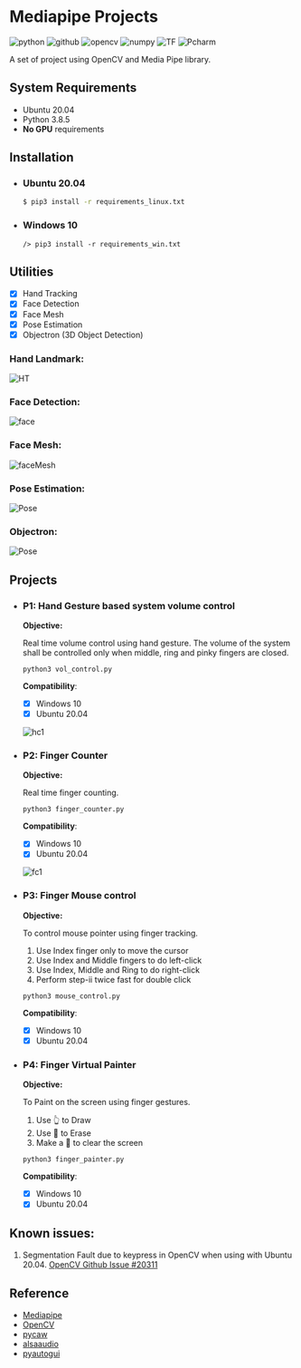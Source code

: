 # Mediapipe Projects

![python](https://img.shields.io/badge/Python-3776AB?style=for-the-badge&logo=python&logoColor=white)
![github](https://img.shields.io/badge/GitHub-100000?style=for-the-badge&logo=github&logoColor=white)
![opencv](https://img.shields.io/badge/OpenCV-27338e?style=for-the-badge&logo=OpenCV&logoColor=white)
![numpy](https://img.shields.io/badge/Numpy-777BB4?style=for-the-badge&logo=numpy&logoColor=white)
![TF](https://img.shields.io/badge/TensorFlow-FF6F00?style=for-the-badge&logo=TensorFlow&logoColor=white)
![Pcharm](https://img.shields.io/badge/PyCharm-000000.svg?&style=for-the-badge&logo=PyCharm&logoColor=white)

A set of project using OpenCV and Media Pipe library.

## System Requirements  


* Ubuntu 20.04
* Python 3.8.5
* **No GPU** requirements

## Installation

* ### Ubuntu 20.04
  ```sh
  $ pip3 install -r requirements_linux.txt
  ```
* ### Windows 10
  ```shell
  /> pip3 install -r requirements_win.txt
  ```  

## Utilities

- [X] Hand Tracking
- [X] Face Detection
- [X] Face Mesh
- [X] Pose Estimation
- [X] Objectron (3D Object Detection)

### Hand Landmark:

![HT](https://github.com/pranjalchanda08/MediaPipe-Project/blob/master/gallery/Output/ht.gif?raw=true)

### Face Detection:

![face](https://github.com/pranjalchanda08/MediaPipe-Project/blob/master/gallery/Output/face.gif?raw=true)

### Face Mesh:

![faceMesh](https://github.com/pranjalchanda08/MediaPipe-Project/blob/master/gallery/Output/face_mesh.gif?raw=true)

### Pose Estimation:

![Pose](https://github.com/pranjalchanda08/MediaPipe-Project/blob/master/gallery/Output/pose_est.gif?raw=true)

### Objectron:

![Pose](https://github.com/pranjalchanda08/MediaPipe-Project/blob/master/gallery/Output/obj.gif?raw=true)
## Projects

* ### P1: Hand Gesture based system volume control
  **Objective:**

  Real time volume control using hand gesture. The volume of the system shall be controlled only when middle, ring and
  pinky fingers are closed.
    ```shell
    python3 vol_control.py
    ```
  **Compatibility**:
    - [X] Windows 10
    - [X] Ubuntu 20.04

  ![hc1](https://github.com/pranjalchanda08/MediaPipe-Project/blob/master/gallery/Output/VolC.gif?raw=true)

* ### P2: Finger Counter
  **Objective:**

  Real time finger counting.
    ```shell
    python3 finger_counter.py
    ```
  **Compatibility**:
    - [X] Windows 10
    - [X] Ubuntu 20.04

  ![fc1](https://github.com/pranjalchanda08/MediaPipe-Project/blob/master/gallery/Output/FC.gif?raw=true)
* ### P3: Finger Mouse control
  **Objective:**

  To control mouse pointer using finger tracking.
    1. Use Index finger only to move the cursor
    2. Use Index and Middle fingers to do left-click
    3. Use Index, Middle and Ring to do right-click
    4. Perform step-ii twice fast for double click

    ```shell
    python3 mouse_control.py
    ```
  **Compatibility**:
    - [X] Windows 10
    - [X] Ubuntu 20.04
  
* ### P4: Finger Virtual Painter
  **Objective:**

  To Paint on the screen using finger gestures.
    1. Use 👆 to Draw
    2. Use 🤚 to Erase
    3. Make a 🤟 to clear the screen

    ```shell
    python3 finger_painter.py
    ```
  **Compatibility**:
    - [X] Windows 10
    - [X] Ubuntu 20.04

## Known issues:
1. Segmentation Fault due to keypress in OpenCV when using with Ubuntu 20.04. [OpenCV Github Issue #20311](https://github.com/opencv/opencv/issues/20311)
## Reference

* [Mediapipe](https://google.github.io/mediapipe/)
* [OpenCV](https://pypi.org/project/opencv-python/)
* [pycaw](https://github.com/AndreMiras/pycaw)
* [alsaaudio](https://pypi.org/project/pyalsaaudio/)
* [pyautogui](https://pypi.org/project/pyautogui/)
